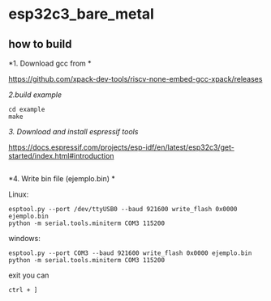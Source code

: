 # esp32c3_bare_metal
## how to build

*1. Download gcc from *

https://github.com/xpack-dev-tools/riscv-none-embed-gcc-xpack/releases

*2.build example*

```
cd example
make
```

*3. Download and install espressif tools*

https://docs.espressif.com/projects/esp-idf/en/latest/esp32c3/get-started/index.html#introduction




```

```
*4. Write bin file (ejemplo.bin) *

Linux:
```
esptool.py --port /dev/ttyUSB0 --baud 921600 write_flash 0x0000 ejemplo.bin
python -m serial.tools.miniterm COM3 115200
```


windows:
```
esptool.py --port COM3 --baud 921600 write_flash 0x0000 ejemplo.bin
python -m serial.tools.miniterm COM3 115200
```
exit you can
```
ctrl + ]
```
